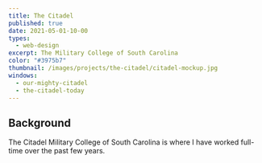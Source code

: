 ```yaml
---
title: The Citadel
published: true
date: 2021-05-01-10-00
types:
  - web-design
excerpt: The Military College of South Carolina
color: "#3975b7"
thumbnail: /images/projects/the-citadel/citadel-mockup.jpg
windows:
  - our-mighty-citadel
  - the-citadel-today
---
```

## Background

The Citadel Military College of South Carolina is where I have worked full-time over the past few years.
